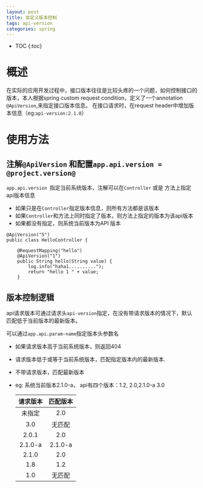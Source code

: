 ```yaml
---
layout: post
title: 自定义版本控制
tags: api-version
categories: spring
---
```

* TOC
{:toc}

# 概述
在实际的应用开发过程中，接口版本往往是比较头疼的一个问题，如何控制接口的版本，本人根据spring custom request condition，定义了一个annotation `@ApiVersion`,来指定接口版本信息。
在接口请求时，在request header中增加版本信息（eg:`api-version:2.1.0`）

# 使用方法
## 注解`@ApiVersion` 和配置`app.api.version = @project.version@`

`app.api.version `指定当前系统版本，注解可以在`Controller` 或是 方法上指定api版本信息
- 如果只是在`Controller`指定版本信息，则所有方法都是该版本
- 如果`Controller`和方法上同时指定了版本，则方法上指定的版本为该api版本
- 如果都没有指定，则系统当前版本为API 版本
```
@ApiVersion("5")
public class HelloController {

    @RequestMapping("hello")
    @ApiVersion("1")
    public String hello(String value) {
        log.info("haha1..........");
        return "hello 1 " + value;
    }
```

## 版本控制逻辑
api请求版本可通过请求头`api-version`指定，在没有带请求版本的情况下，默认匹配低于当前版本的最新版本。

可以通过`app.api.param-name`指定版本头参数名

- 如果请求版本高于当前系统版本，则返回404
- 请求版本低于或等于当前系统版本，匹配指定版本内的最新版本.
- 不带请求版本，匹配最新版本
- eg: 系统当前版本2.1.0-a， api有四个版本：1.2, 2.0,2.1.0-a 3.0

    |请求版本| 匹配版本|
    |:---:|:---:|
    未指定|2.0
    3.0|无匹配
    2.0.1|2.0
    2.1.0-a|2.1.0-a
    2.1.0| 2.0
    1.8|1.2
    1.0|无匹配

